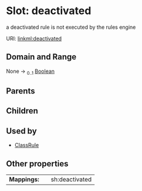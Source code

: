 
# Slot: deactivated

a deactivated rule is not executed by the rules engine

URI: [linkml:deactivated](https://w3id.org/linkml/deactivated)


## Domain and Range

None &#8594;  <sub>0..1</sub> [Boolean](types/Boolean.md)

## Parents


## Children


## Used by

 * [ClassRule](ClassRule.md)

## Other properties

|  |  |  |
| --- | --- | --- |
| **Mappings:** | | sh:deactivated |
